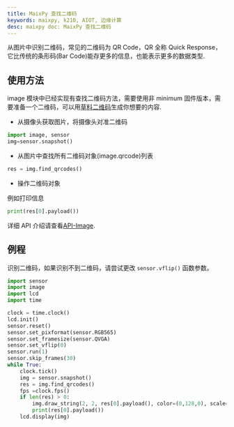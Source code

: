 ```yaml
---
title: MaixPy 查找二维码
keywords: maixpy, k210, AIOT, 边缘计算
desc: maixpy doc: MaixPy 查找二维码
---
```



从图片中识别二维码，常见的二维码为 QR Code，QR 全称 Quick Response，它比传统的条形码(Bar Code)能存更多的信息，也能表示更多的数据类型.

## 使用方法

image 模块中已经实现有查找二维码方法，需要使用非 minimum 固件版本，需要准备一个二维码，可以用[草料二维码](https://cli.im/)生成你想要的内容.

* 从摄像头获取图片，将摄像头对准二维码

```python
import image, sensor
img=sensor.snapshot()
```

* 从图片中查找所有二维码对象(image.qrcode)列表

```python
res = img.find_qrcodes()
```

* 操作二维码对象

例如打印信息

```python
print(res[0].payload())
```

详细 API 介绍请查看[API-Image](../../api_reference/machine_vision/image/image.md).

## 例程

识别二维码，如果识别不到二维码，请尝试更改 `sensor.vflip()` 函数参数。

```python
import sensor
import image
import lcd
import time

clock = time.clock()
lcd.init()
sensor.reset()
sensor.set_pixformat(sensor.RGB565)
sensor.set_framesize(sensor.QVGA)
sensor.set_vflip(0)
sensor.run(1)
sensor.skip_frames(30)
while True:
    clock.tick()
    img = sensor.snapshot()
    res = img.find_qrcodes()
    fps =clock.fps()
    if len(res) > 0:
        img.draw_string(2, 2, res[0].payload(), color=(0,128,0), scale=2)
        print(res[0].payload())
    lcd.display(img)
```
